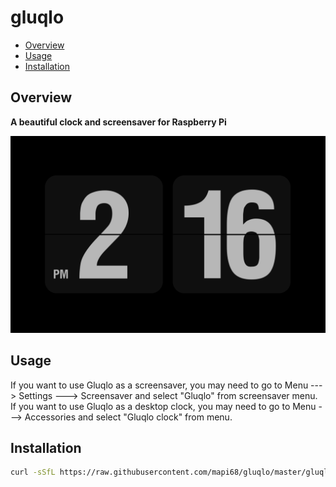 # gluqlo

* [Overview](#overview)
* [Usage](#usage)
* [Installation](#installation)

## Overview
**A beautiful clock and screensaver for Raspberry Pi**

![gluqlo](images/gluqlo.png)

## Usage
If you want to use Gluqlo as a screensaver, you may need to go to Menu ---> Settings ---> Screensaver and select "Gluqlo" from screensaver menu. 
If you want to use Gluqlo as a desktop clock, you may need to go to Menu ---> Accessories and select "Gluqlo clock" from menu. 

## Installation
```bash
curl -sSfL https://raw.githubusercontent.com/mapi68/gluqlo/master/gluqlo-install | bash
```


